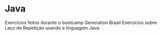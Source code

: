 # Java
Exercícios feitos durante o bootcamp Generation Brasil
Exercícios sobre Laço de Repetição usando a linguagem Java
